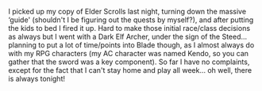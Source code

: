 I picked up my copy of Elder Scrolls last night, turning down the massive &#8216;guide' (shouldn't I be figuring out the quests by myself?), and after putting the kids to bed I fired it up. Hard to make those initial race/class decisions as always but I went with a Dark Elf Archer, under the sign of the Steed... planning to put a lot of time/points into Blade though, as I almost always do with my RPG characters (my AC character was named Kendo, so you can gather that the sword was a key component). So far I have no complaints, except for the fact that I can't stay home and play all week... oh well, there is always tonight!